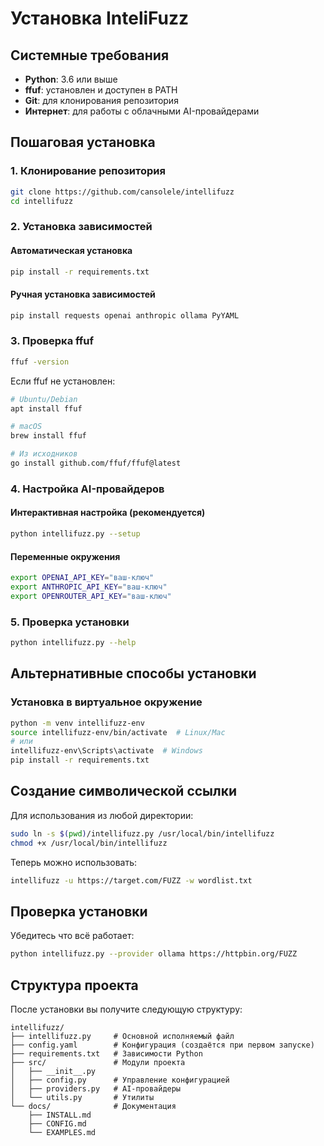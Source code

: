 # Установка InteliFuzz

## Системные требования

- **Python**: 3.6 или выше
- **ffuf**: установлен и доступен в PATH
- **Git**: для клонирования репозитория
- **Интернет**: для работы с облачными AI-провайдерами

## Пошаговая установка

### 1. Клонирование репозитория
```bash
git clone https://github.com/cansolele/intellifuzz
cd intellifuzz
```

### 2. Установка зависимостей

#### Автоматическая установка
```bash
pip install -r requirements.txt
```

#### Ручная установка зависимостей
```bash
pip install requests openai anthropic ollama PyYAML
```

### 3. Проверка ffuf
```bash
ffuf -version
```
Если ffuf не установлен:
```bash
# Ubuntu/Debian
apt install ffuf

# macOS
brew install ffuf

# Из исходников
go install github.com/ffuf/ffuf@latest
```

### 4. Настройка AI-провайдеров

#### Интерактивная настройка (рекомендуется)
```bash
python intellifuzz.py --setup
```

#### Переменные окружения
```bash
export OPENAI_API_KEY="ваш-ключ"
export ANTHROPIC_API_KEY="ваш-ключ"
export OPENROUTER_API_KEY="ваш-ключ"
```

### 5. Проверка установки
```bash
python intellifuzz.py --help
```

## Альтернативные способы установки

### Установка в виртуальное окружение
```bash
python -m venv intellifuzz-env
source intellifuzz-env/bin/activate  # Linux/Mac
# или
intellifuzz-env\Scripts\activate  # Windows
pip install -r requirements.txt
```

## Создание символической ссылки

Для использования из любой директории:
```bash
sudo ln -s $(pwd)/intellifuzz.py /usr/local/bin/intellifuzz
chmod +x /usr/local/bin/intellifuzz
```

Теперь можно использовать:
```bash
intellifuzz -u https://target.com/FUZZ -w wordlist.txt
```

## Проверка установки

Убедитесь что всё работает:
```bash
python intellifuzz.py --provider ollama https://httpbin.org/FUZZ
```

## Структура проекта

После установки вы получите следующую структуру:
```
intellifuzz/
├── intellifuzz.py     # Основной исполняемый файл
├── config.yaml        # Конфигурация (создаётся при первом запуске)
├── requirements.txt   # Зависимости Python
├── src/               # Модули проекта
│   ├── __init__.py
│   ├── config.py      # Управление конфигурацией
│   ├── providers.py   # AI-провайдеры
│   └── utils.py       # Утилиты
└── docs/              # Документация
    ├── INSTALL.md
    ├── CONFIG.md
    └── EXAMPLES.md
``` 
